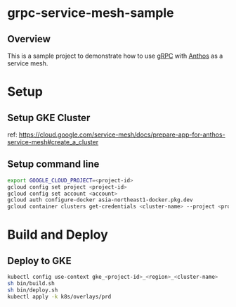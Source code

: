 # grpc-service-mesh-sample

## Overview

This is a sample project to demonstrate how to use [gRPC](https://grpc.io/) with [Anthos](https://cloud.google.com/anthos/service-mesh) as a service mesh.


# Setup

## Setup GKE Cluster

ref: https://cloud.google.com/service-mesh/docs/prepare-app-for-anthos-service-mesh#create_a_cluster


## Setup command line
```bash
export GOOGLE_CLOUD_PROJECT=<project-id>
gcloud config set project <project-id>
gcloud config set account <account>
gcloud auth configure-docker asia-northeast1-docker.pkg.dev
gcloud container clusters get-credentials <cluster-name> --project <project-id> --region <region>
```


# Build and Deploy

## Deploy to GKE

```bash
kubectl config use-context gke_<project-id>_<region>_<cluster-name>
sh bin/build.sh
sh bin/deploy.sh
kubectl apply -k k8s/overlays/prd
```
